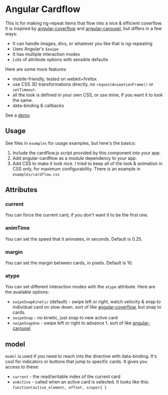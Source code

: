 # Angular Cardflow

This is for making ng-repeat items that flow into a nice & efficient coverflow.  It is inspired by [angular-coverflow](https://github.com/southdesign/angular-coverflow) and [angular-carousel](https://github.com/revolunet/angular-carousel), but differs in a few ways:

*  It can handle images, divs, or whatever you like that is ng-repeating
*  Uses Angular's `$swipe`
*  It has multiple interaction modes
*  Lots of attribute options with sensible defaults

Here are some more features:

*  mobile-friendly, tested on webkit+firefox
*  use CSS 3D transformations directly, no `requestAnimationFrame()` or `setTimeout`.
*  all the look is defined in your own CSS, or use mine, if you want it to look the same.
*  data-binding & callbacks

See a [demo](http://konsumer.github.io/angular-cardflow/)

## Usage

See files in `examples` for usage examples, but here's the basics:

1. Include the cardflow.js script provided by this component into your app.
2. Add angular-cardflow as a module dependency to your app.
3. Add CSS to make it look nice. I tried to keep all of the look & animation in CSS only, for maximum configurability. There is an example in `examples/cardflow.css`

## Attributes

### current

You can force the current card, if you don't want it to be the first one.

### animTime

You can set the speed that it animates, in seconds. Default is 0.25.

### margin

You can set the margin between cards, in pixels. Default is 10.

### atype

You can set different interaction modes with the `atype` attribute. Here are the available options:
* `swipeSnapKinetic` (default) - swipe left or right, watch velocity & snap to individual card on slow down. sort of like [angular-coverflow](https://github.com/southdesign/angular-coverflow), but snap to cards.
* `swipeSnap` - no kinetic, just snap to new active card
* `swipeSnapOne` - swipe left or right to advance 1. sort of like [angular-carousel](https://github.com/revolunet/angular-carousel).

## model

`model` is used if you need to reach into the directive with data-binding. It's cool for indicators or buttons that jump to specific cards. It gives you access to these:

*  `current` - the read/writable index of the current card
*  `onActive`  - called when an active card is selected. It looks like this: `function(active_element, offset, scope){ }`
